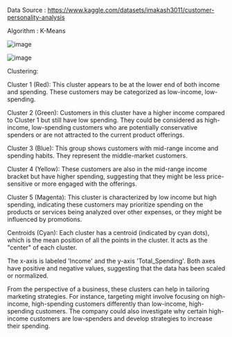 Data Source : https://www.kaggle.com/datasets/imakash3011/customer-personality-analysis

Algorithm : K-Means

![image](https://github.com/SharmaShivani12/Customer_personality-segmentation-/assets/116270548/7f22bb89-e5e6-4f87-8ccb-71e37fff4fdb)


![image](https://github.com/SharmaShivani12/Customer_personality-segmentation-/assets/116270548/441b93e4-68ed-4c9b-8daa-181ff6ce1516)


Clustering:

Cluster 1 (Red): This cluster appears to be at the lower end of both income and spending. These customers may be categorized as low-income, low-spending.

Cluster 2 (Green): Customers in this cluster have a higher income compared to Cluster 1 but still have low spending. They could be considered as high-income, low-spending customers who are potentially conservative spenders or are not attracted to the current product offerings.

Cluster 3 (Blue): This group shows customers with mid-range income and spending habits. They represent the middle-market customers.

Cluster 4 (Yellow): These customers are also in the mid-range income bracket but have higher spending, suggesting that they might be less price-sensitive or more engaged with the offerings.

Cluster 5 (Magenta): This cluster is characterized by low income but high spending, indicating these customers may prioritize spending on the products or services being analyzed over other expenses, or they might be influenced by promotions.

Centroids (Cyan): Each cluster has a centroid (indicated by cyan dots), which is the mean position of all the points in the cluster. It acts as the "center" of each cluster.

The x-axis is labeled 'Income' and the y-axis 'Total_Spending'. Both axes have positive and negative values, suggesting that the data has been scaled or normalized.

From the perspective of a business, these clusters can help in tailoring marketing strategies. For instance, targeting might involve focusing on high-income, high-spending customers differently than low-income, high-spending customers. The company could also investigate why certain high-income customers are low-spenders and develop strategies to increase their spending.



